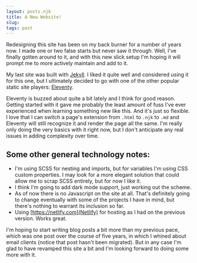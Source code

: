 ```yaml
---
layout: posts.njk
title: A New Website!
slug: 
tags: post
---
```


Redesigning this site has been on my back burner for a number of years now. I made one or two false starts but never saw it through. Well, I've finally gotten around to it, and with this new slick setup I'm hoping it will prompt me to more actively maintain and add to it.

My last site was built with [Jekyll](https://jekyllrb.com/). I liked it quite well and considered using it for this one, but I ultimately decided to go with one of the other popular static site players: [Eleventy](https://www.11ty.dev).

Eleventy is buzzed about quite a bit lately and I think for good reason. Getting started with it gave me probably the least amount of fuss I've ever experienced when learning something new like this. And it's just so flexible. I love that I can switch a page's extension from <code>.html</code> to <code>.njk</code> to <code>.md</code> and Eleventy will still recognize it and render the page all the same. I'm really only doing the very basics with it right now, but I don't anticipate any real issues in adding complexity over time.

## Some other general technology notes:
- I'm using SCSS for nesting and imports, but for variables I'm using CSS custom properties. I may look for a more elegant solution that could allow me to scrap SCSS entirely, but for now I like it.
- I think I'm going to add dark mode support, just working out the scheme.
- As of now there is no Javascript on the site at all. That's definitely going to change eventually with some of the projects I have in mind, but there's nothing to warrant its inclusion so far.
- Using [https://netlify.com](Netlify) for hosting as I had on the previous version. Works great.


I'm hoping to start writing blog posts a bit more than my previous pace, which was one post over the course of five years, in which I whined about email clients (notice that post hasn't been migrated). But in any case I'm glad to have revamped this site a bit and I'm looking forward to doing some more with it.